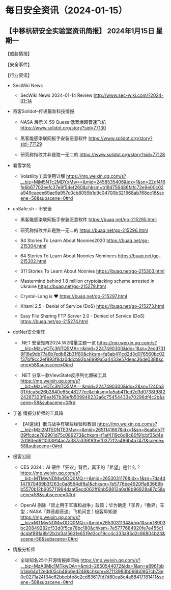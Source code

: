 # 每日安全资讯（2024-01-15）

【中移杭研安全实验室资讯简报】
2024年1月15日 星期一
---------------------------
【威胁情报】

【安全事件】

【行业资讯】

- SecWiki News
  - SecWiki News 2024-01-14 Review
http://www.sec-wiki.com/?2024-01-14

- 奇客Solidot–传递最新科技情报
  - NASA 展示 X-59 Quess 低音爆超音速飞机
https://www.solidot.org/story?sid=77130

  - 黑客能感染联网扳手安装恶意软件
https://www.solidot.org/story?sid=77129

  - 研究称指纹并非是独一无二的
https://www.solidot.org/story?sid=77128

- 看雪学苑
  - Volatility工具使用详解
https://mp.weixin.qq.com/s?__biz=MjM5NTc2MDYxMw==&mid=2458535406&idx=1&sn=22df416fe6b67702eefc37e8f54ef260&chksm=b18d756486fafc72e9e00c02a949caeee69ae9a957c0cb8059b1c9c04700b321668ab768ec18&scene=58&subscene=0#rd

- unSafe.sh - 不安全
  - 黑客能感染联网扳手安装恶意软件
https://buaq.net/go-215295.html

  - 研究称指纹并非是独一无二的
https://buaq.net/go-215296.html

  - 94 Stories To Learn About Noonies2020
https://buaq.net/go-215304.html

  - 64 Stories To Learn About Noonies Nominees
https://buaq.net/go-215302.html

  - 311 Stories To Learn About Noonies
https://buaq.net/go-215303.html

  - Mastermind behind 1.8 million cryptojacking scheme arrested in Ukraine
https://buaq.net/go-215279.html

  - Crystal-Lang is ❤️
https://buaq.net/go-215297.html

  - Xitami 2.5 - Denial of Service (DoS)
https://buaq.net/go-215273.html

  - Easy File Sharing FTP Server 2.0 - Denied of Service (DoS)
https://buaq.net/go-215274.html

- dotNet安全矩阵
  - .NET 安全矩阵2024.W2增量主题一览
https://mp.weixin.qq.com/s?__biz=MzUyOTc3NTQ5MA==&mid=2247490300&idx=1&sn=2ecd7318f18e9db77a6b7edb82b31f80&chksm=fa5ab411cd2d3d076560bc02f37bf9cc2ef893f8da0ddcb92ba6999a5a4433e57deac36de038&scene=58&subscene=0#rd

  - .NET 分享一款ViewState反序列化爆破工具
https://mp.weixin.qq.com/s?__biz=MzUyOTc3NTQ5MA==&mid=2247490300&idx=2&sn=1240a3017dca5d26b2840e65c48277ee&chksm=fa5ab411cd2d3d0738f98f224287323f6ea167b36efb509946233a6c75454433e70296df4c2b&scene=58&subscene=0#rd

- 丁爸 情报分析师的工具箱
  - 【AI速读】俄乌战争有哪些经验和教训
https://mp.weixin.qq.com/s?__biz=MzI2MTE0NTE3Mw==&mid=2651141667&idx=1&sn=8ea8db7109ffcdce782901d75c089273&chksm=f1af4119c6d8c80f91cbf35d4e2d193ed6f1033914ac7a387a339f8fbef0372f2a486b4a747f&scene=58&subscene=0#rd

- 极客公园
  - CES 2024：AI 硬件「狂欢」背后，真正的「希望」是什么？
https://mp.weixin.qq.com/s?__biz=MTMwNDMwODQ0MQ==&mid=2653031176&idx=1&sn=7da4d147970469b3f263c0a8564df8a1&chksm=7e5776be4920ffa83669bb5570b12b605711994daaf5ecd062ff6bb58812a0a18b96828a87c5&scene=58&subscene=0#rd

  - OpenAI 删除「禁止用于军事和战争」政策；华为确定「享界」「傲界」车型；NASA「静音超音速」飞机问世 | 极客早知道
https://mp.weixin.qq.com/s?__biz=MTMwNDMwODQ0MQ==&mid=2653031134&idx=1&sn=18903bc20849282cf33d0f5ca78bc180&chksm=7e5777684920fe7e455c1dcdaf881a8b12b2d3a15631e6519d3cd19cc4c333a93d2c86804b24&scene=58&subscene=0#rd

- 情报分析师
  - 全球知名25个开源情报库网站
https://mp.weixin.qq.com/s?__biz=MzA3Mjc1MTkwOA==&mid=2650544072&idx=1&sn=a8961bbb1ab64d12edd05cb49b6ed249&chksm=87113983b066b0957cb73e0e0271a24f34c62bbebfb8e2cd83617fd7d80ea8e4a88417181411&scene=58&subscene=0#rd

